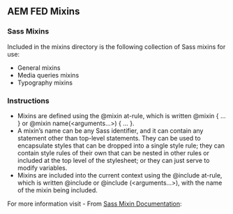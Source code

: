 ## AEM FED Mixins

### Sass Mixins 

Included in the mixins directory is the following collection of Sass mixins for use: 

* General mixins
* Media queries mixins
* Typography mixins

### Instructions

* Mixins are defined using the @mixin at-rule, which is written @mixin <name> { ... } or @mixin name(<arguments...>) { ... }. 
* A mixin’s name can be any Sass identifier, and it can contain any statement other than top-level statements. They can be used to encapsulate styles that can be dropped into a single style rule; they can contain style rules of their own that can be nested in other rules or included at the top level of the stylesheet; or they can just serve to modify variables.
* Mixins are included into the current context using the @include at-rule, which is written @include <name> or @include <name>(<arguments...>), with the name of the mixin being included.

For more information visit - From [Sass Mixin Documentation](https://sass-lang.com/documentation/at-rules/mixin): 